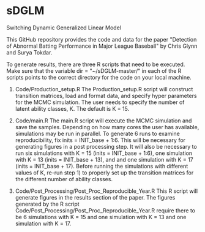 # sDGLM
Switching Dynamic Generalized Linear Model

This GitHub repository provides the code and data for the paper "Detection of Abnormal Batting Performance in Major League Baseball"
by Chris Glynn and Surya Tokdar.  

To generate results, there are three R scripts that need to be executed.  Make sure that the variable dir = "~/sDGLM-master/" in 
each of the R scripts points to the correct directory for the code on your local machine.

1) Code/Production_setup.R
The Production_setup.R script will construct transition matrices, load and format data, and specify hyper parameters for the MCMC simulation.
The user needs to specify the number of latent ability classes, K.  The default is K = 15.  

2) Code/main.R
The main.R script will execute the MCMC simulation and save the samples.  Depending on how many cores the user has available, simulations
may be run in parallel.  To generate 6 runs to examine reproducibility, fix inits = INIT_base + 1:6.  This will be necessary for generating figures
in a post processing step.  It will also be necessary to run six simulations with K = 15 (inits = INIT_base + 1:6), one simulation with K = 13 (inits = INIT_base + 13), and 
and one simulation with K = 17 (inits = INIT_base + 17).  Before running the simulations with different values of K, re-run step 1) to properly set up 
the transition matrices for the different number of ability classes.  

3) Code/Post_Processing/Post_Proc_Reproducible_Year.R
This R script will generate figures in the results section of the paper.  The figures generated by the R script Code/Post_Processing/Post_Proc_Reproducible_Year.R 
require there to be 6 simulations with K = 15 and one simulation with K = 13 and one simulation with K = 17.  

  
